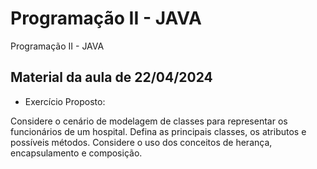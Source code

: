 # Programação II - JAVA

Programação II - JAVA

## Material da aula de 22/04/2024

- Exercício Proposto:

Considere o cenário de modelagem de classes para representar os funcionários de um hospital.
Defina as principais classes, os atributos e possíveis métodos. 
Considere o uso dos conceitos de herança, encapsulamento e composição.
